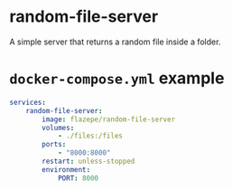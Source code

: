# random-file-server

A simple server that returns a random file inside a folder.

# `docker-compose.yml` example

```yml
services:
    random-file-server:
        image: flazepe/random-file-server
        volumes:
            - ./files:/files
        ports:
            - "8000:8000"
        restart: unless-stopped
        environment:
            PORT: 8000
```
